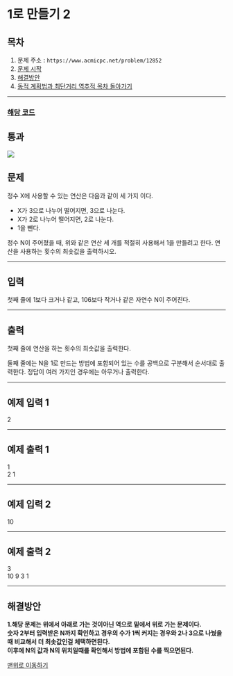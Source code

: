 # 1로 만들기 2

## 목차

1. 문제 주소 : `https://www.acmicpc.net/problem/12852`
2. [문제 시작](#문제)
3. [해결방안](#해결방안)
4. [동적 계획법과 최단거리 역추적 목차 돌아가기](../README.md)
___

### [해당 코드](./일로만들기2.java)

## 통과

<img src="https://github.com/user-attachments/assets/e1f61ab4-5b99-47da-bf3f-6952dfd0021d">

## 문제

정수 X에 사용할 수 있는 연산은 다음과 같이 세 가지 이다.

+ X가 3으로 나누어 떨어지면, 3으로 나눈다.
+ X가 2로 나누어 떨어지면, 2로 나눈다.
+ 1을 뺀다.

정수 N이 주어졌을 때, 위와 같은 연산 세 개를 적절히 사용해서 1을 만들려고 한다. 연산을 사용하는 횟수의 최솟값을 출력하시오.

___

## 입력

첫째 줄에 1보다 크거나 같고, 106보다 작거나 같은 자연수 N이 주어진다.

___

## 출력

첫째 줄에 연산을 하는 횟수의 최솟값을 출력한다.

둘째 줄에는 N을 1로 만드는 방법에 포함되어 있는 수를 공백으로 구분해서 순서대로 출력한다. 정답이 여러 가지인 경우에는 아무거나 출력한다.

___

## 예제 입력 1

2

---

## 예제 출력 1

1 <br>
2 1

---

## 예제 입력 2

10

---

## 예제 출력 2

3 <br>
10 9 3 1

---

## 해결방안
**1.해당 문제는 위에서 아래로 가는 것이아닌 역으로 밑에서 위로 가는 문제이다.** <br>
**숫자 2부터 입력받은 N까지 확인하고 경우의 수가 1씩 커지는 경우와 2나 3으로 나눴을때 비교해서 더 최솟값인걸 체택하면된다.**<br>
**이후에 N의 값과 N의 위치일때를 확인해서 방법에 포함된 수를 찍으면된다.**<br>

[맨위로 이동하기](#1로-만들기-2)